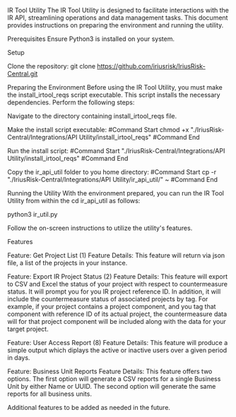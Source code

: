 IR Tool Utility
The IR Tool Utility is designed to facilitate interactions with the IR API, streamlining operations and data management tasks. This document provides instructions on preparing the environment and running the utility.

Prerequisites
Ensure Python3 is installed on your system.

Setup

Clone the repository:
git clone https://github.com/iriusrisk/IriusRisk-Central.git

Preparing the Environment
Before using the IR Tool Utility, you must make the install_irtool_reqs script executable. This script installs the necessary dependencies. Perform the following steps:

Navigate to the directory containing install_irtool_reqs file.

Make the install script executable:
#Command Start
chmod +x "./IriusRisk-Central/Integrations/API Utility/install_irtool_reqs"
#Command End

Run the install script:
#Command Start
"./IriusRisk-Central/Integrations/API Utility/install_irtool_reqs"
#Command End

Copy the ir_api_util folder to you home directory:
#Command Start
cp -r "./IriusRisk-Central/Integrations/API Utility/ir_api_util/" ~
#Command End

Running the Utility
With the environment prepared, you can run the IR Tool Utility from within the cd ir_api_util as follows:

python3 ir_util.py

Follow the on-screen instructions to utilize the utility's features.

Features

Feature: Get Project List (1)
Feature Details:
This feature will return via json file, a list of the projects in your instance.


Feature: Export IR Project Status (2)
Feature Details:
This feature will export to CSV and Excel the status of your project with respect to countermeasure status. It will prompt you for you IR project reference ID. 
In addition, it will include the countermeasure status of associated projects by tag.
For example, if your project contains a project component, and you tag that component with reference ID of its actual project, the countermeasure data will for that project component will be included along with the data for your target project.


Feature: User Access Report (8)
Feature Details:
This feature will produce a simple output which diplays the active or inactive users over a given period in days.


Feature: Business Unit Reports
Feature Details:
This feature offers two options. The first option will generate a CSV reports for a single Business Unit by either Name or UUID.
The second option will generate the same reports for all business units.

Additional features to be added as needed in the future.
